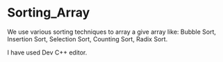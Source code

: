 # Sorting_Array
We use various sorting techniques to array a give array like: Bubble Sort, Insertion Sort, Selection Sort, Counting Sort, Radix Sort.



I have used Dev C++ editor.
